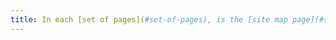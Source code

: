 ```yaml
---
title: In each [set of pages](#set-of-pages), is the [site map page](#site-map-page) accessible from an identical functionality?
---
```

